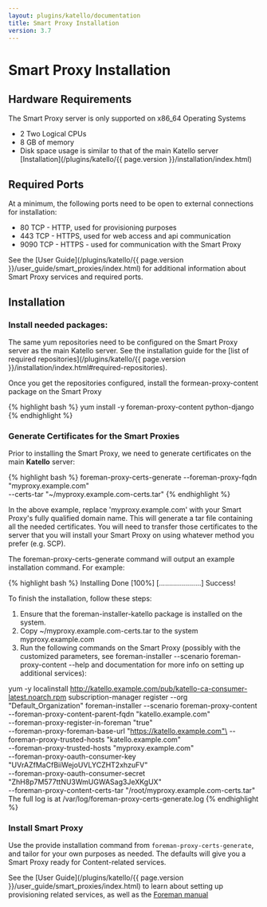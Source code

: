 ```yaml
---
layout: plugins/katello/documentation
title: Smart Proxy Installation
version: 3.7
---
```


# Smart Proxy Installation


## Hardware Requirements

The Smart Proxy server is only supported on x86_64 Operating Systems

 * 2 Two Logical CPUs
 * 8 GB of memory
 * Disk space usage is similar to that of the main Katello server [Installation](/plugins/katello/{{ page.version }}/installation/index.html)


## Required Ports

At a minimum, the following ports need to be open to external connections for installation:

* 80 TCP - HTTP, used for provisioning purposes
* 443 TCP - HTTPS, used for web access and api communication
* 9090 TCP - HTTPS - used for communication with the Smart Proxy

See the [User Guide](/plugins/katello/{{ page.version }}/user_guide/smart_proxies/index.html) for additional information about Smart Proxy services and required ports.

## Installation

### Install needed packages:

The same yum repositories need to be configured on the Smart Proxy server as the main Katello server. See the installation guide for the [list of required repositories](/plugins/katello/{{ page.version }}/installation/index.html#required-repositories).

Once you get the repositories configured, install the formean-proxy-content package on the Smart Proxy

{% highlight bash %}
yum install -y foreman-proxy-content python-django
{% endhighlight %}

### Generate Certificates for the Smart Proxies

Prior to installing the Smart Proxy, we need to generate certificates on the main **Katello** server:

{% highlight bash %}
foreman-proxy-certs-generate --foreman-proxy-fqdn "myproxy.example.com"\
                       --certs-tar    "~/myproxy.example.com-certs.tar"
{% endhighlight %}

In the above example, replace 'myproxy.example.com' with your Smart Proxy's fully qualified domain name. This will generate a tar file containing all the needed certificates. You will need to transfer those certificates to the server that you will install your Smart Proxy on using whatever method you prefer (e.g. SCP).

The foreman-proxy-certs-generate command will output an example installation command. For example:

{% highlight bash %}
Installing             Done                     [100%] [.....................]
  Success!

  To finish the installation, follow these steps:

  1. Ensure that the foreman-installer-katello package is installed on the system.
  2. Copy ~/myproxy.example.com-certs.tar to the system myproxy.example.com
  3. Run the following commands on the Smart Proxy (possibly with the customized
     parameters, see foreman-installer --scenario foreman-proxy-content --help and
     documentation for more info on setting up additional services):

  yum -y localinstall http://katello.example.com/pub/katello-ca-consumer-latest.noarch.rpm
  subscription-manager register --org "Default_Organization"
  foreman-installer --scenario foreman-proxy-content\
                    --foreman-proxy-content-parent-fqdn   "katello.example.com"\
                    --foreman-proxy-register-in-foreman   "true"\
                    --foreman-proxy-foreman-base-url      "https://katello.example.com"\
                    --foreman-proxy-trusted-hosts         "katello.example.com"\
                    --foreman-proxy-trusted-hosts         "myproxy.example.com"\
                    --foreman-proxy-oauth-consumer-key    "UVrAZfMaCfBiiWejoUVLYCZHT2xhzuFV"\
                    --foreman-proxy-oauth-consumer-secret "ZhH8p7M577ttNU3WmUGWASag3JeXKgUX"\
                    --foreman-proxy-content-certs-tar     "/root/myproxy.example.com-certs.tar"
  The full log is at /var/log/foreman-proxy-certs-generate.log
{% endhighlight %}

### Install Smart Proxy

Use the provide installation command from `foreman-proxy-certs-generate`, and tailor for your own purposes as needed.  The defaults will give you a Smart Proxy ready for Content-related services.

See the [User Guide](/plugins/katello/{{ page.version }}/user_guide/smart_proxies/index.html) to learn about setting up provisioning related services, as well as the [Foreman manual](http://theforeman.org/manuals/latest/index.html#4.3SmartProxies)
